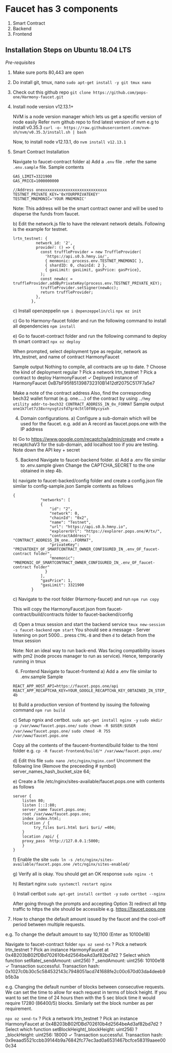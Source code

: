 

# Faucet has 3 components

 1. Smart Contract 
 2. Backend  
 3. Frontend

## Installation Steps on Ubuntu 18.04 LTS

*Pre-requisites* 

 1. Make sure ports 80,443 are open 
 2. Do install git, tmux, nano
 `sudo apt-get install -y git tmux nano`
	 
 3. Check out this github repo
 `git clone https://github.com/pops-one/Harmony-faucet.git`
 
 4. Install node version v12.13.1+

	NVM is a node version manager which lets us get a specific version of node easily
	Refer nvm github repo to find latest version of nvm
	e.g to install v0.35.3
	`curl -o- https://raw.githubusercontent.com/nvm-sh/nvm/v0.35.3/install.sh | bash`

	Now, to install node v12.13.1, do
	`nvm install v12.13.1`

 5. Smart Contract Installation

	Navigate to faucet-contract folder
	a) Add a `.env` file . refer the same `.env.sample` file.
	Sample contents
	

        GAS_LIMIT=3321900
    	GAS_PRICE=1000000000
    
    	//Address onexxxxxxxxxxxxxxxxxxxxxxxxxxxx
    	TESTNET_PRIVATE_KEY='0xYOURPRIVATEKEY'
    	TESTNET_MNEMONIC='YOUR MNEMONIC'

	Note: This address will be the smart contract owner and will be used to disperse the funds from faucet.

	b) Edit the network.js file to have the relevant network details.
	Following is the example for testnet.
		
	    lrtn_testnet: {
	    	      network_id: '2',
	    	      provider: () => {
	    	        const truffleProvider = new TruffleProvider(
	    	          'https://api.s0.b.hmny.io/',
	    	          { menmonic: process.env.TESTNET_MNEMONIC },
	    	          { shardID: 0, chainId: 2 },
	    	          { gasLimit: gasLimit, gasPrice: gasPrice},
	    	        );
	    	        const newAcc = truffleProvider.addByPrivateKey(process.env.TESTNET_PRIVATE_KEY);
	    	        truffleProvider.setSigner(newAcc);
	    	        return truffleProvider;
	    	      },
	    	    },
	    	

	c) Install openzeppelin
	`npm i @openzeppelin/cli`
	`npx oz init`

	c) Go to Harmony-faucet folder and run the following command to install all dependencies
	`npm install`

	e) Go to faucet-contract folder and run the following command to deploy th smart contract
	`npx oz deploy`

	When prompted, select deployment type as regular, network as lrtn_testnet, and name of contract 	HarmonyFaucet

	Sample output
	    Nothing to compile, all contracts are up to date.
	    ? Choose the kind of deployment regular
	    ? Pick a network lrtn_testnet
	    ? Pick a contract to deploy HarmonyFaucet
	    ✓ Deployed instance of HarmonyFaucet
	    0xB7bF95f851398732310B1412df2075C517F7a5e7

	Make a note of the contract address
	Also, find the corresponding bech32 wallet format (e.g. one.....) of the contract by using 
	`./hmy utility addr-to-bech32 CONTRACT_ADDRESS_IN_0x_FORMAT`
	Sample output
	`one1k7let7z38xrnyvgtzsfd7gr4c5tl0f08ycysxh`

	4) Domain configurations.
	a) Configure a sub-domain which will be used for the faucet.
	e.g. add an A record as faucet.pops.one with the IP address 

	b) Go to https://www.google.com/recaptcha/admin/create and create a recaptchaV3 for the sub-domain, add localhost too if you are testing.
	Note down the API key + secret

	5) Backend
	Navigate to faucet-backend folder.
	a) Add a .env file similar to .env.sample given
	Change the CAPTCHA_SECRET to the one obtained in step 4b.

	b) navigate to faucet-backed/config folder and create a config.json file similar to config-sample.json
	Sample contents as follows

	

	    {
	        	    "networks": [
	        	    {
	        	        "id": "2",
	        	        "network": 0,
	        	        "chainId": "0x2",
	        	        "name": "Testnet",
	        	        "url": "https://api.s0.b.hmny.io",
	        	        "explorerUrl": "https://explorer.pops.one/#/tx/",
	        	        "contractAddress": "CONTRACT_ADDRESS_IN_one...FORMAT",
	        	        "privateKey": "PRIVATEKEY_OF_SMARTCONTRACT_OWNER_CONFIGURED_IN_.env_OF_faucet-contract folder",
	        	        "mnemonic": "MNEMONIC_OF_SMARTCONTRACT_OWNER_CONFIGURED_IN_.env_OF_faucet-contract folder"
	        	      }
	        	    ],
	        	    "gasPrice": 1,
	        	    "gasLimit": 3321900
	        	}
		
	c) Navigate to the root folder (Harmony-faucet) and run
	`npm run copy`

	This will copy the HarmonyFaucet.json from faucet-contract/build/contracts folder to faucet-backend/config

	d) Open a tmux session and start the backend service
	`tmux new-session -s faucet-backend`
	`npm start`
	You should see a message - Server listening on port 5000...
	press `CTRL-B` and then `d` to detach from the tmux session

	Note: Not an ideal way to run back-end. Was facing compatibility issues with pm2 (node proces manager to run as service). Hence, temporarily running in tmux

	6) Frontend
	Navigate to faucet-frontend
	a) Add a .env file similar to .env.sample
	Sample

	`
	REACT_APP_HOST_API=https://faucet.pops.one/api
	REACT_APP_RECAPTCHA_KEY=YOUR_GOOGLE_RECAPTCHA_KEY_OBTAINED_IN_STEP_4b
	`

	b) Build a production version of frontend by issuing the following command
	`npm run build`

	c) Setup ngnix and certbot.
	`sudo apt-get install nginx -y`
	`sudo mkdir -p /var/www/faucet.pops.one/`
	`sudo chown -R $USER:$USER /var/www/faucet.pops.one/`
	`sudo chmod -R 755 /var/www/faucet.pops.one`

	Copy all the contents of the faucent-frontend/build folder to the html folder
	e.g.
	`cp -R faucet-frontend/build/* /var/www/faucet.pops.one/`

	d) Edit this file
	`sudo nano /etc/nginx/nginx.conf`
	Uncomment the following line (Remove the preceeding # symbol)
	server_names_hash_bucket_size 64;

	e) Create a file /etc/nginx/sites-available/faucet.pops.one with contents as follows
	
	    server {
	        listen 80;
	        listen [::]:80;
	        server_name faucet.pops.one;
	        root /var/www/faucet.pops.one;
	        index index.html;
	        location / {
	             try_files $uri.html $uri $uri/ =404;
	        }
	        location /api/ {
	        proxy_pass  http://127.0.0.1:5000;
	        }
	    }

	f) Enable the site
	`sudo ln -s /etc/nginx/sites-available/faucet.pops.one /etc/nginx/sites-enabled/`

	g) Verify all is okay. You should get an OK response
	`sudo nginx -t`

	h) Restart nginx
	`sudo systemctl restart nginx`

	i) Install certbot
	`sudo apt-get install certbot -y`
	`sudo certbot --nginx`

	After going through the prompts and accepting Option 3) redirect all http traffic to https the site should be accessible
	e.g. https://faucet.pops.one


7) How to change the default amount issued by the faucet and the cool-off period between multiple requests.

e.g. To change the default amount to say 10,1100 (Enter as 10100e18)

Navigate to faucet-contract folder
`npx oz send-tx`
? Pick a network lrtn_testnet
? Pick an instance HarmonyFaucet at 0x4B203bB02fDBd702610b4d2564beAd3af82bd7d2
? Select which function setRate(_sendAmount: uint256)
? _sendAmount: uint256: 10100e18
✓ Transaction successful. Transaction hash: 0x1027c0b30c5c584532143c7948051acd741688fe2c00c670d03da4deeb9b5b3a

e.g. Changing the default number of blocks between consecutive requests.
We can set the time to allow for each request in terms of block height. If you want to set the time of 24 hours then with the 5 sec block time it would require 17280 (86400/5) blocks. Similarly set the block number as per requirement.

`npx oz send-tx`
? Pick a network lrtn_testnet
? Pick an instance HarmonyFaucet at 0x4B203bB02fDBd702610b4d2564beAd3af82bd7d2
? Select which function setBlockHeight(_blockHeight: uint256)
? _blockHeight: uint256: 18000
✓ Transaction successful. Transaction hash: 0x9eaad5521ccbb39144b9a76842fc77ec3ad0a6531467bcfce58319aaee000c34










